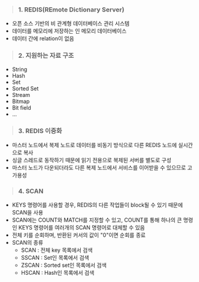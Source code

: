 > ### 1. REDIS(**RE**mote **D**ictionary **S**erver)
  - 오픈 소스 기반의 비 관계형 데이터베이스 관리 시스템
  - 데이터를 메모리에 저장하는 인 메모리 데이터베이스
  - 데이터 간에 relation이 없음
  
> ### 2. 지원하는 자료 구조
  - String
  - Hash
  - Set
  - Sorted Set
  - Stream
  - Bitmap
  - Bit field
  - ...

> ### 3. REDIS 이중화
  - 마스터 노드에서 복제 노드로 데이터를 비동기 방식으로 다른 REDIS 노드에 실시간으로 복사
  - 싱글 스레드로 동작하기 때문에 읽기 전용으로 복제된 서버를 별도로 구성
  - 마스터 노드가 다운되더라도 다른 복제 노드에서 서비스를 이어받을 수 있으므로 고 가용성

> ### 4. SCAN
  - KEYS 명령어를 사용할 경우, REDIS의 다른 작업들이 block될 수 있기 때문에 SCAN을 사용
  - SCAN에는 COUNT와 MATCH를 지정할 수 있고, COUNT를 통해 하나의 큰 명령인 KEYS 명령어를 여러개의 SCAN 명령어로 대체할 수 있음
  - 전체 키를 순회하며, 반환된 커서의 값이 "0"이면 순회를 종료
  - SCAN의 종류
    - SCAN : 전체 key 목록에서 검색
    - SSCAN : Set인 목록에서 검색
    - ZSCAN : Sorted set인 목록에서 검색
    - HSCAN : Hash인 목록에서 검색
